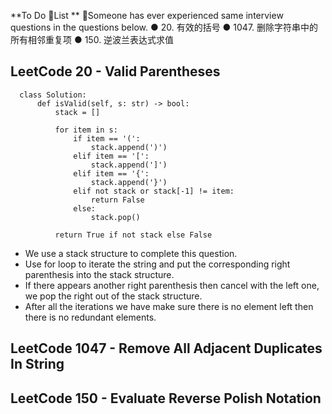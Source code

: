 **To Do 💙List ** 👺Someone has ever experienced same interview questions in the questions below.
● 20. 有效的括号
● 1047. 删除字符串中的所有相邻重复项
● 150. 逆波兰表达式求值

## LeetCode 20 - Valid Parentheses

      class Solution:
          def isValid(self, s: str) -> bool:
              stack = []
      
              for item in s:
                  if item == '(':
                      stack.append(')')
                  elif item == '[':
                      stack.append(']')
                  elif item == '{':
                      stack.append('}')
                  elif not stack or stack[-1] != item:
                      return False
                  else:
                      stack.pop()
              
              return True if not stack else False

- We use a stack structure to complete this question.
- Use for loop to iterate the string and put the corresponding right parenthesis into the stack structure.
- If there appears another right parenthesis then cancel with the left one, we pop the right out of the stack structure.
- After all the iterations we have make sure there is no element left then there is no redundant elements.


## LeetCode 1047 - Remove All Adjacent Duplicates In String










## LeetCode 150 - Evaluate Reverse Polish Notation






